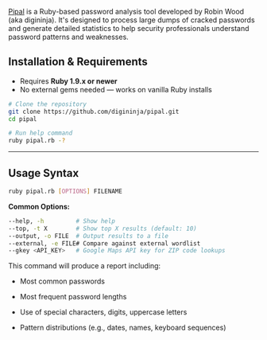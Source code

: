 [Pipal](https://copilot.microsoft.com/chats/k4rC7xm1jSsKwE2ocQHUR) is a Ruby-based password analysis tool developed by Robin Wood (aka digininja). It's designed to process large dumps of cracked passwords and generate detailed statistics to help security professionals understand password patterns and weaknesses.

## Installation & Requirements

- Requires **Ruby 1.9.x or newer**
- No external gems needed — works on vanilla Ruby installs

```bash
# Clone the repository
git clone https://github.com/digininja/pipal.git
cd pipal

# Run help command
ruby pipal.rb -?
```


---

## Usage Syntax
```bash
ruby pipal.rb [OPTIONS] FILENAME
```

**Common Options:**
```bash
--help, -h         # Show help
--top, -t X        # Show top X results (default: 10)
--output, -o FILE  # Output results to a file
--external, -e FILE# Compare against external wordlist
--gkey <API_KEY>   # Google Maps API key for ZIP code lookups
```

This command will produce a report including:

- Most common passwords
    
- Most frequent password lengths
    
- Use of special characters, digits, uppercase letters
    
- Pattern distributions (e.g., dates, names, keyboard sequences)


